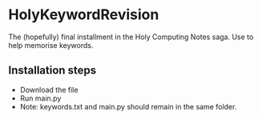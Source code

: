 # HolyKeywordRevision
The (hopefully) final installment in the Holy Computing Notes saga. Use to help memorise keywords.

## Installation steps
- Download the file
- Run main.py
- Note: keywords.txt and main.py should remain in the same folder.
